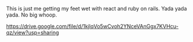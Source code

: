This is just me getting my feet wet with react and ruby on rails. Yada yada yada. No big whoop.

https://drive.google.com/file/d/1kjlqVo5wCvoh2YNceVAnGgx7KVHcu-qz/view?usp=sharing
